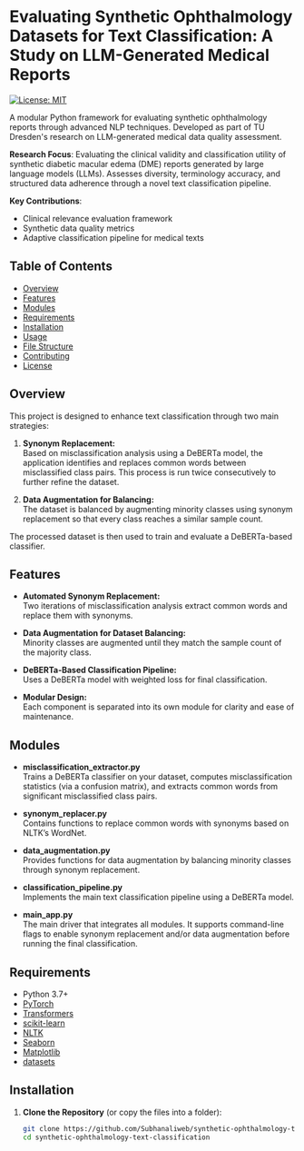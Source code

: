 # Evaluating Synthetic Ophthalmology Datasets for Text Classification: A Study on LLM-Generated Medical Reports

[![License: MIT](https://img.shields.io/badge/License-MIT-yellow.svg)](https://opensource.org/licenses/MIT)

A modular Python framework for evaluating synthetic ophthalmology reports through advanced NLP techniques. Developed as part of TU Dresden's research on LLM-generated medical data quality assessment.

**Research Focus**: Evaluating the clinical validity and classification utility of synthetic diabetic macular edema (DME) reports generated by large language models (LLMs). Assesses diversity, terminology accuracy, and structured data adherence through a novel text classification pipeline.

**Key Contributions**:
- Clinical relevance evaluation framework
- Synthetic data quality metrics
- Adaptive classification pipeline for medical texts

## Table of Contents

- [Overview](#overview)
- [Features](#features)
- [Modules](#modules)
- [Requirements](#requirements)
- [Installation](#installation)
- [Usage](#usage)
- [File Structure](#file-structure)
- [Contributing](#contributing)
- [License](#license)

## Overview

This project is designed to enhance text classification through two main strategies:

1. **Synonym Replacement:**  
   Based on misclassification analysis using a DeBERTa model, the application identifies and replaces common words between misclassified class pairs. This process is run twice consecutively to further refine the dataset.

2. **Data Augmentation for Balancing:**  
   The dataset is balanced by augmenting minority classes using synonym replacement so that every class reaches a similar sample count.

The processed dataset is then used to train and evaluate a DeBERTa-based classifier.

## Features

- **Automated Synonym Replacement:**  
  Two iterations of misclassification analysis extract common words and replace them with synonyms.

- **Data Augmentation for Dataset Balancing:**  
  Minority classes are augmented until they match the sample count of the majority class.

- **DeBERTa-Based Classification Pipeline:**  
  Uses a DeBERTa model with weighted loss for final classification.

- **Modular Design:**  
  Each component is separated into its own module for clarity and ease of maintenance.

## Modules

- **misclassification_extractor.py**  
  Trains a DeBERTa classifier on your dataset, computes misclassification statistics (via a confusion matrix), and extracts common words from significant misclassified class pairs.

- **synonym_replacer.py**  
  Contains functions to replace common words with synonyms based on NLTK’s WordNet.

- **data_augmentation.py**  
  Provides functions for data augmentation by balancing minority classes through synonym replacement.

- **classification_pipeline.py**  
  Implements the main text classification pipeline using a DeBERTa model.

- **main_app.py**  
  The main driver that integrates all modules. It supports command-line flags to enable synonym replacement and/or data augmentation before running the final classification.

## Requirements

- Python 3.7+
- [PyTorch](https://pytorch.org/)
- [Transformers](https://github.com/huggingface/transformers)
- [scikit-learn](https://scikit-learn.org/)
- [NLTK](https://www.nltk.org/)
- [Seaborn](https://seaborn.pydata.org/)
- [Matplotlib](https://matplotlib.org/)
- [datasets](https://github.com/huggingface/datasets)

## Installation

1. **Clone the Repository** (or copy the files into a folder):

   ```bash
   git clone https://github.com/Subhanaliweb/synthetic-ophthalmology-text-classification.git
   cd synthetic-ophthalmology-text-classification
